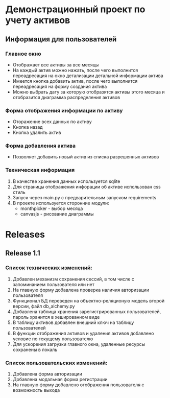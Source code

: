 # Демонстрационный проект по учету активов
## Информация для пользователей
### Главное окно
* Отображает все активы за все месяцы
* На каждый актив можно нажать, после чего выполнится переадресация на окно детализации детальной информации актива
* Имеется кнопка добавить актив, после чего выполнится переадресация на форму создания актива
* Можно выбрать дату за которую отобразятся активы этого месяца и отобразится диаграмма распределения активов
### Форма отображения информации по активу
* Оторажение всех данных по активу
* Кнопка назад
* Кнопка удалить актив
### Форма добавления актива
* Позволяет добавить новый актив из списка разрешенных активов
### Техническая информация
1. В качестве хранения данных используется sqlite
1. Для страницы отображения инфорации об активе использован css стиль
1. Запуск через main.py с предварительным запуском requirements
1. В проекте используется сторонние модули:
   * monthpicker - выбор месяца
   * canvasjs - рисование диаграммы

# Releases
## Release 1.1
### Список технических изменений:
1. Добавлен механизм сохранения сессий, в том числе с запоминанием пользователя или нет
1. На главную форму добавлена проверка наличия авторизации пользователя
1. Функционал БД переведен на объектно-реляционую модель второй версии, файл db_alchemy.py 
1. Добавлена таблица хранения зарегистрированных пользователей, пароль хранится в хешированном виде
1. В таблицу активов добавлен внещний ключ на таблицу пользователей
1. В функции отображения активов и удаления активов добавлено условие по текущему пользователю
1. Для ускорения загрузки главного окна, удаленные ресурсы сохранены в локаль
### Список пользовательских изменений:
1. Добавлена форма авторизации
1. Добавлена модальная форма регистрации
1. На главную форму добавлено отображения пользователя с возможность выхода